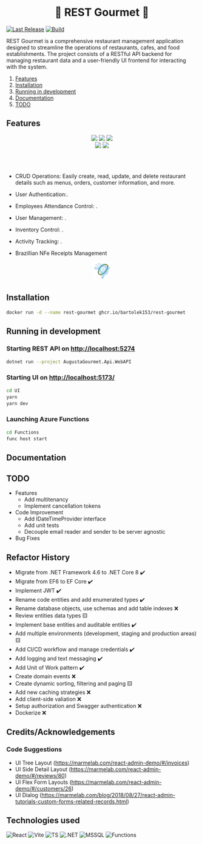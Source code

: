 <h1 align='center'>
  🥄 REST Gourmet 🔪
</h1>

[![Last Release](https://img.shields.io/github/v/release/bartolek153/rest-gourmet?logo=github&label=latest&style=flat-square)](https://github.com/bartolek153/rest-gourmet/releases)
[![Build](https://img.shields.io/github/actions/workflow/status/bartolek153/rest-gourmet/main.yml?branch=main&logo=github&style=flat-square)](https://nightly.link/bartolek153/rest-gourmet/workflows/pipeline/master)

<p >
  REST Gourmet is a comprehensive restaurant management application designed to streamline the operations of restaurants, cafes, and food establishments. 
  The project consists of a RESTful API backend for managing restaurant data and a user-friendly UI frontend for interacting with the system.
</p>

1. [ Features ](#features)
2. [ Installation ](#Installation)
3. [ Running in development ](#rundev)
4. [ Documentation ](#Documentation)
5. [ TODO ](#todo)

## Features

<div align='center'>
  <img src="https://img.shields.io/badge/WhatsApp-25D366?style=for-the-badge&logo=whatsapp&logoColor=white" /> 
  <img src="https://img.shields.io/badge/Telegram-2CA5E0?style=for-the-badge&logo=telegram&logoColor=white" /> 
  <img src="https://img.shields.io/badge/Gmail-D14836?style=for-the-badge&logo=gmail&logoColor=white" />

  </br>
  <img src="https://img.shields.io/badge/JWT-000000?style=for-the-badge&logo=JSON%20web%20tokens&logoColor=white" />
  <img src="https://img.shields.io/badge/Swagger-85EA2D?style=for-the-badge&logo=Swagger&logoColor=white" />

  </br></br>
</div>

* CRUD Operations: Easily create, read, update, and delete restaurant details such as menus, orders, customer information, and more.
* User Authentication:.
* Employees Attendance Control: .
* User Management: .
* Inventory Control: .
* Activity Tracking: .

* Brazillian NFe Receipts Management
<div align='center'>
  <img src="/.github/assets/nfe.png" height=50 width=50 alt="NFe" />
</div>

## Installation

```bash
docker run -d --name rest-gourmet ghcr.io/bartolek153/rest-gourmet
```

## Running in development

### Starting REST API on [http://localhost:5274](http://localhost:5274)

```bash
dotnet run --project AugustaGourmet.Api.WebAPI
```

### Starting UI on [http://localhost:5173/](http://localhost:5173/)

```bash
cd UI
yarn
yarn dev
```

### Launching Azure Functions

```bash
cd Functions
func host start
```

## Documentation

## TODO

* Features
  * Add multitenancy
  * Implement cancellation tokens
* Code Improvement
  * Add IDateTimeProvider interface
  * Add unit tests
  * Decouple email reader and sender to be server agnostic
* Bug Fixes

## Refactor History

* Migrate from .NET Framework 4.6 to .NET Core 8 ✔️
* Migrate from EF6 to EF Core ✔️
* Implement JWT ✔️
* Rename code entities and add enumerated types ✔️
* Rename database objects, use schemas and add table indexes ❌
* Review entities data types 🟨
* Implement base entities and auditable entities ✔️
* Add multiple environments (development, staging and production areas) 🟨
* Add CI/CD workflow and manage credentials ✔️
* Add logging and text messaging ✔️
* Add Unit of Work pattern ✔️
* Create domain events ❌
* Create dynamic sorting, filtering and paging 🟨
* Add new caching strategies ❌
* Add client-side valiation ❌
* Setup authorization and Swagger authentication ❌
* Dockerize ❌

## Credits/Acknowledgements

### Code Suggestions

* UI Tree Layout (<https://marmelab.com/react-admin-demo/#/invoices>)
* UI Side Detail Layout (<https://marmelab.com/react-admin-demo/#/reviews/80>)
* UI Flex Form Layouts (<https://marmelab.com/react-admin-demo/#/customers/26>)
* UI Dialog (<https://marmelab.com/blog/2018/08/27/react-admin-tutorials-custom-forms-related-records.html>)

## Technologies used

![React](https://img.shields.io/badge/React-20232A?style=for-the-badge&logo=react&logoColor=61DAFB)
![Vite](https://img.shields.io/badge/Vite-B73BFE?style=for-the-badge&logo=vite&logoColor=FFD62E)
![TS](https://img.shields.io/badge/ts--node-3178C6?style=for-the-badge&logo=ts-node&logoColor=white)
![.NET](https://img.shields.io/badge/.NET-512BD4?style=for-the-badge&logo=dotnet&logoColor=white)
![MSSQL](https://img.shields.io/badge/Microsoft_SQL_Server-CC2927?style=for-the-badge&logo=microsoft-sql-server&logoColor=white)
![Functions](https://img.shields.io/badge/Azure_Functions-0062AD?style=for-the-badge&logo=azure-functions&logoColor=white)
